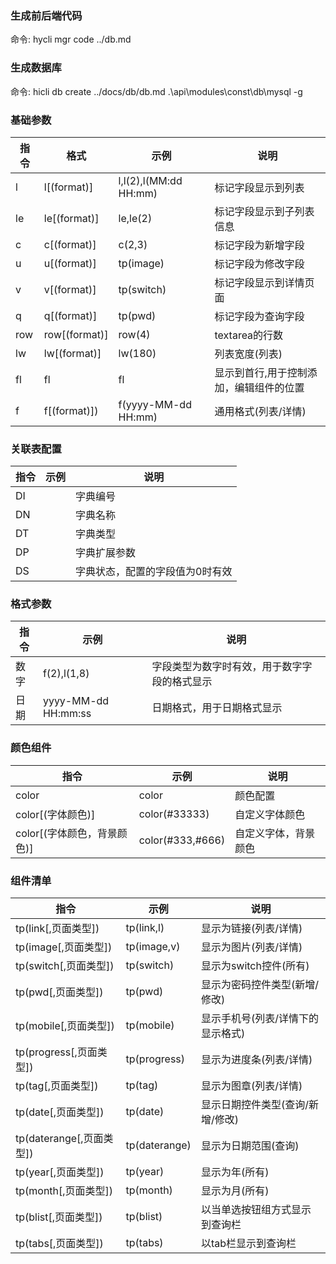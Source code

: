 

### 生成前后端代码
命令: hycli mgr code ../db.md

### 生成数据库
命令: hicli db create ../docs/db/db.md .\api\modules\const\db\mysql -g

### 基础参数
| 指令 | 格式          | 示例                  | 说明                                    |
| ---- | ------------- | --------------------- | --------------------------------------- |
| l    | l[(format)]   | l,l(2),l(MM:dd HH:mm) | 标记字段显示到列表                      |
| le   | le[(format)]  | le,le(2)              | 标记字段显示到子列表信息                |
| c    | c[(format)]   | c(2,3)                | 标记字段为新增字段                      |
| u    | u[(format)]   | tp(image)             | 标记字段为修改字段                      |
| v    | v[(format)]   | tp(switch)            | 标记字段显示到详情页面                  |
| q    | q[(format)]   | tp(pwd)               | 标记字段为查询字段                      |
| row  | row[(format)] | row(4)                | textarea的行数                          |
| lw   | lw[(format)]  | lw(180)               | 列表宽度(列表)                          |
| fl   | fl            | fl                    | 显示到首行,用于控制添加，编辑组件的位置 |
| f    | f[(format)])  | f(yyyy-MM-dd HH:mm)   | 通用格式(列表/详情)                     |

### 关联表配置
| 指令 | 示例 | 说明                            |
| ---- | ---- | ------------------------------- |
| DI   |      | 字典编号                        |
| DN   |      | 字典名称                        |
| DT   |      | 字典类型                        |
| DP   |      | 字典扩展参数                    |
| DS   |      | 字典状态，配置的字段值为0时有效 |

### 格式参数
| 指令 | 示例                | 说明                                         |
| ---- | ------------------- | -------------------------------------------- |
| 数字 | f(2),l(1,8)         | 字段类型为数字时有效，用于数字字段的格式显示 |
| 日期 | yyyy-MM-dd HH:mm:ss | 日期格式，用于日期格式显示                   |

### 颜色组件
| 指令                        | 示例             | 说明                 |
| --------------------------- | ---------------- | -------------------- |
| color                       | color            | 颜色配置             |
| color[(字体颜色)]           | color(#33333)    | 自定义字体颜色       |
| color[(字体颜色，背景颜色)] | color(#333,#666) | 自定义字体，背景颜色 |



### 组件清单
| 指令                     | 示例          | 说明                              |
| ------------------------ | ------------- | --------------------------------- |
| tp(link[,页面类型])      | tp(link,l)    | 显示为链接(列表/详情)             |
| tp(image[,页面类型])     | tp(image,v)   | 显示为图片(列表/详情)             |
| tp(switch[,页面类型])    | tp(switch)    | 显示为switch控件(所有)            |
| tp(pwd[,页面类型])       | tp(pwd)       | 显示为密码控件类型(新增/修改)     |
| tp(mobile[,页面类型])    | tp(mobile)    | 显示手机号(列表/详情下的显示格式) |
| tp(progress[,页面类型])  | tp(progress)  | 显示为进度条(列表/详情)           |
| tp(tag[,页面类型])       | tp(tag)       | 显示为图章(列表/详情)             |
| tp(date[,页面类型])      | tp(date)      | 显示日期控件类型(查询/新增/修改)  |
| tp(daterange[,页面类型]) | tp(daterange) | 显示为日期范围(查询)              |
| tp(year[,页面类型])      | tp(year)      | 显示为年(所有)                    |
| tp(month[,页面类型])     | tp(month)     | 显示为月(所有)                    |
| tp(blist[,页面类型])     | tp(blist)     | 以当单选按钮组方式显示到查询栏    |
| tp(tabs[,页面类型])      | tp(tabs)      | 以tab栏显示到查询栏               |

